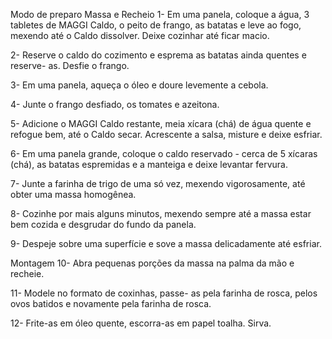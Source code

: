 Modo de preparo
Massa e Recheio
1- Em uma panela, coloque a água, 3 tabletes de MAGGI Caldo, o peito de frango, as batatas e leve ao fogo, mexendo até o Caldo dissolver. Deixe cozinhar até ficar macio.

2- Reserve o caldo do cozimento e esprema as batatas ainda quentes e reserve- as. Desfie o frango.

3- Em uma panela, aqueça o óleo e doure levemente a cebola.

4- Junte o frango desfiado, os tomates e azeitona.

5- Adicione o MAGGI Caldo restante, meia xícara (chá) de água quente e refogue bem, até o Caldo secar. Acrescente a salsa, misture e deixe esfriar.

6- Em uma panela grande, coloque o caldo reservado -  cerca de 5 xícaras (chá), as batatas espremidas e a manteiga e deixe levantar fervura.

7- Junte a farinha de trigo de uma só vez, mexendo vigorosamente, até obter uma massa homogênea.

8- Cozinhe por mais alguns minutos, mexendo sempre até a massa estar bem cozida e desgrudar do fundo da panela.

9- Despeje sobre uma superfície e sove a massa delicadamente até esfriar.

Montagem
10- Abra pequenas porções da massa na palma da mão e recheie.

11- Modele no formato de coxinhas, passe- as pela farinha de rosca, pelos ovos batidos e novamente pela farinha de rosca.

12- Frite-as em óleo quente, escorra-as em papel toalha. Sirva.